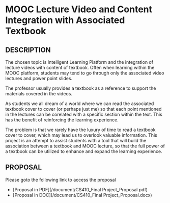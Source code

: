 # MOOC Lecture Video and Content Integration with Associated Textbook

## DESCRIPTION

The chosen topic is Intelligent Learning Platform and the integration of lecture videos with content of textbook.  Often when learning within the MOOC platform, students may tend to go through only the associated video lectures and power point slides.  

The professor usually provides a textbook as a reference to support the materials covered in the videos.

As students we all dream of a world where we can read the associated textbook cover to cover (or perhaps just me) so that each point mentioned in the lectures can be corelated with a specific section within the text. This has the benefit of reinforcing the learning experience.

The problem is that we rarely have the luxury of time to read a textbook cover to cover, which may lead us to overlook valuable information.  This project is an attempt to assist students with a tool that will build the association between a textbook and MOOC lecture, so that the full power of a textbook can be utilized to enhance and expand the learning experience.



## PROPOSAL

Please goto the following link to access the proposal

- [Proposal in PDF](/document/CS410_Final Project_Proposal.pdf) 
- [Proposal in DOC](/document/CS410_Final Project_Proposal.docx)